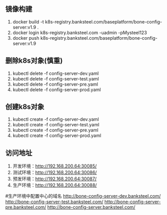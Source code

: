 ## 镜像构建
1. docker build -t k8s-registry.banksteel.com/baseplatform/bone-config-server:v1.9 .
2. docker login k8s-registry.banksteel.com -uadmin -pMysteel123
3. docker push k8s-registry.banksteel.com/baseplatform/bone-config-server:v1.9

## 删除k8s对象(慎重)
1. kubectl delete -f config-server-dev.yaml
2. kubectl delete -f config-server-test.yaml
3. kubectl delete -f config-server-pre.yaml
4. kubectl delete -f config-server-prod.yaml

## 创建k8s对象
1. kubectl create -f config-server-dev.yaml
2. kubectl create -f config-server-test.yaml
3. kubectl create -f config-server-pre.yaml
4. kubectl create -f config-server-prod.yaml

## 访问地址
1. 开发环境：http://192.168.200.64:30085/
2. 测试环境：http://192.168.200.64:30086/
3. 预发环境：http://192.168.200.64:30087/
4. 生产环境：http://192.168.200.64:30088/

#生产环境中配置中心的域名
http://bone-config-server-dev.banksteel.com/
http://bone-config-server-test.banksteel.com/
http://bone-config-server-pre.banksteel.com/
http://bone-config-server.banksteel.com/